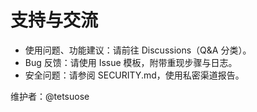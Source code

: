 # 支持与交流

- 使用问题、功能建议：请前往 Discussions（Q&A 分类）。
- Bug 反馈：请使用 Issue 模板，附带重现步骤与日志。
- 安全问题：请参阅 SECURITY.md，使用私密渠道报告。

维护者：@tetsuose
